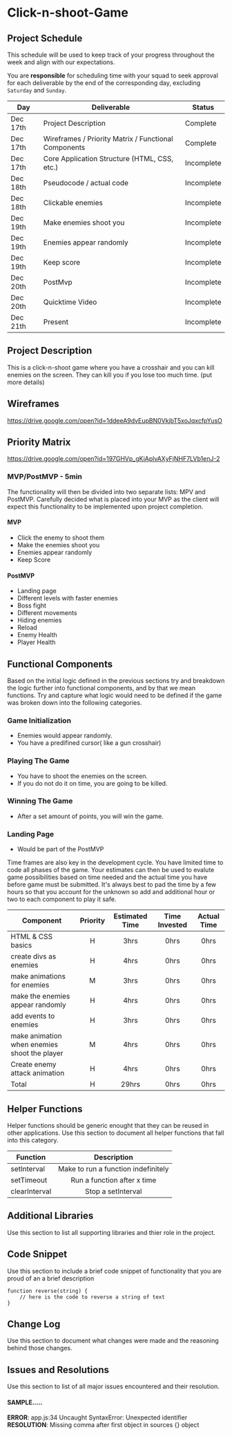 # Click-n-shoot-Game

## Project Schedule

This schedule will be used to keep track of your progress throughout the week and align with our expectations.

You are **responsible** for scheduling time with your squad to seek approval for each deliverable by the end of the corresponding day, excluding `Saturday` and `Sunday`.

| Day      | Deliverable                                          | Status     |
| -------- | ---------------------------------------------------- | ---------- |
| Dec 17th | Project Description                                  | Complete   |
| Dec 17th | Wireframes / Priority Matrix / Functional Components | Complete   |
| Dec 17th | Core Application Structure (HTML, CSS, etc.)         | Incomplete |
| Dec 18th | Pseudocode / actual code                             | Incomplete |
| Dec 18th | Clickable enemies                                    | Incomplete |
| Dec 19th | Make enemies shoot you                               | Incomplete |
| Dec 19th | Enemies appear randomly                              | Incomplete |
| Dec 19th | Keep score                                           | Incomplete |
| Dec 20th | PostMvp                                              | Incomplete |
| Dec 20th | Quicktime Video                                      | Incomplete |
| Dec 21th | Present                                              | Incomplete |

## Project Description

This is a click-n-shoot game where you have a crosshair and you can kill enemies on the screen. They can kill you if you lose too much time. (put more details)


## Wireframes
https://drive.google.com/open?id=1ddeeA9dvEupBN0VkjbT5xoJqxcfpYusO

## Priority Matrix

https://drive.google.com/open?id=197GHVp_gKiAplvAXyFjNHF7LVb1enJ-2

### MVP/PostMVP - 5min

The functionality will then be divided into two separate lists: MPV and PostMVP. Carefully decided what is placed into your MVP as the client will expect this functionality to be implemented upon project completion.

#### MVP

- Click the enemy to shoot them
- Make the enemies shoot you
- Enemies appear randomly
- Keep Score

#### PostMVP

- Landing page
- Different levels with faster enemies
- Boss fight
- Different movements
- Hiding enemies
- Reload
- Enemy Health
- Player Health

## Functional Components

Based on the initial logic defined in the previous sections try and breakdown the logic further into functional components, and by that we mean functions. Try and capture what logic would need to be defined if the game was broken down into the following categories.

### Game Initialization

- Enemies would appear randomly.
- You have a predifined cursor( like a gun crosshair)

### Playing The Game

- You have to shoot the enemies on the screen.
- If you do not do it on time, you are going to be killed.

### Winning The Game

- After a set amount of points, you will win the game.

### Landing Page

- Would be part of the PostMVP

Time frames are also key in the development cycle. You have limited time to code all phases of the game. Your estimates can then be used to evalute game possibilities based on time needed and the actual time you have before game must be submitted. It's always best to pad the time by a few hours so that you account for the unknown so add and additional hour or two to each component to play it safe.

| Component                    | Priority | Estimated Time | Time Invested | Actual Time |
| ---------------------------- | :------: | :------------: | :-----------: | :---------: |
| HTML & CSS basics	       |    H     |      3hrs      |    0hrs     |   0hrs    |
| create divs as enemies       |    H     |      4hrs      |    0hrs     |   0hrs    |
| make animations for enemies |    M     |      3hrs      |    0hrs     |   0hrs    |
| make the enemies appear randomly        |    H     |      4hrs      |    0hrs     |   0hrs    |
| add events to enemies        |    H     |      3hrs      |    0hrs     |   0hrs    |
| make animation when enemies shoot the player               |    M     |      4hrs      |    0hrs     |   0hrs    |
| Create enemy attack animation      |    H     |      4hrs      |    0hrs     |   0hrs    |
| Total                        |    H     |     29hrs      |    0hrs     |   0hrs    |

## Helper Functions

Helper functions should be generic enought that they can be reused in other applications. Use this section to document all helper functions that fall into this category.

| Function      |             Description             |
| ------------- | :---------------------------------: |
| setInterval   | Make to run a function indefinitely |
| setTimeout    |     Run a function after x time     |
| clearInterval |         Stop a setInterval          |

## Additional Libraries

Use this section to list all supporting libraries and thier role in the project.

## Code Snippet

Use this section to include a brief code snippet of functionality that you are proud of an a brief description

```
function reverse(string) {
	// here is the code to reverse a string of text
}
```

## Change Log

Use this section to document what changes were made and the reasoning behind those changes.

## Issues and Resolutions

Use this section to list of all major issues encountered and their resolution.

#### SAMPLE.....

**ERROR**: app.js:34 Uncaught SyntaxError: Unexpected identifier  
**RESOLUTION**: Missing comma after first object in sources {} object
